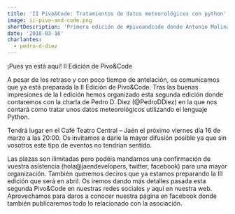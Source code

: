 ```yaml
---
title: 'II Pivo&Code: Tratamientos de datos meteorológicos con python'
image: ii-pivo-and-code.png
shortDescription: 'Primera edición de #pivoandcode donde Antonio Molina nos hablará sobre HTML5 y CSS, Daniel Redondo hará una breve introducción a Git y por último Alberto Tejero creará una pequeña integración continua con hook de git y pm2.'
date: '2018-03-16'
charlantes:
  - pedro-d-diez
---
```


¡Pues ya está aquí! II Edición de Pivo&Code

A pesar de los retraso y con poco tiempo de antelación, os comunicamos que ya está preparada la II Edición de Pivo&Code. Tras las buenas impresiones de la I edición hemos organizado esta segunda edición donde contaremos con la charla de Pedro D. Diez (@PedroDDiez) en la que nos contará como tratar unos datos meteorológicos utilizando el lenguaje Python.

Tendrá lugar en el Café Teatro Central – Jaén el próximo viernes día 16 de marzo a las 20:00. Os invitamos a darle la mayor difusión posible ya que sin vosotros este tipo de eventos no tendrían sentido.

Las plazas son ilimitadas pero podéis mandarnos una confirmación de vuestra asistencia (hola@jaendevelopers, twitter, facebook) para una mayor organización. También queremos deciros que ya estamos preparando la III edición que será en abril. Os iremos dando más detalles pasada esta segunda Pivo&Code en nuestras redes sociales y aquí en nuestra web. Aprovechamos para daros a conocer nuestra página en facebook donde también publicaremos todo lo relacionado con la asociación.
